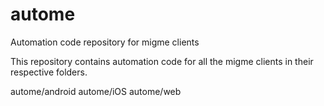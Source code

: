 # autome
Automation code repository for migme clients

This repository contains automation code for all the migme clients in their respective folders.

autome/android 
autome/iOS
autome/web

